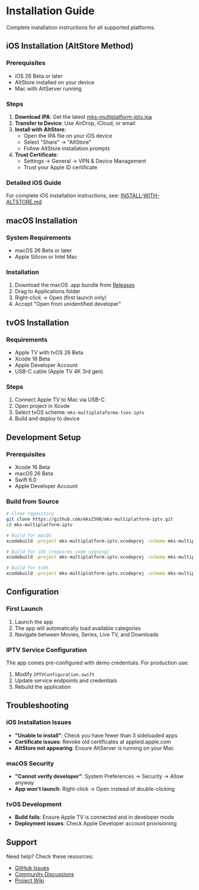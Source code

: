 # Installation Guide

Complete installation instructions for all supported platforms.

## iOS Installation (AltStore Method)

### Prerequisites
- iOS 26 Beta or later
- AltStore installed on your device
- Mac with AltServer running

### Steps
1. **Download IPA**: Get the latest [mks-multiplatform-iptv.ipa](../build/ios/mks-multiplatform-iptv.ipa)
2. **Transfer to Device**: Use AirDrop, iCloud, or email
3. **Install with AltStore**: 
   - Open the IPA file on your iOS device
   - Select "Share" → "AltStore"
   - Follow AltStore installation prompts
4. **Trust Certificate**:
   - Settings → General → VPN & Device Management
   - Trust your Apple ID certificate

### Detailed iOS Guide
For complete iOS installation instructions, see: [INSTALL-WITH-ALTSTORE.md](../build/ios/INSTALL-WITH-ALTSTORE.md)

## macOS Installation

### System Requirements
- macOS 26 Beta or later
- Apple Silicon or Intel Mac

### Installation
1. Download the macOS .app bundle from [Releases](https://github.com/mks2508/mks-multiplatform-iptv/releases)
2. Drag to Applications folder
3. Right-click → Open (first launch only)
4. Accept "Open from unidentified developer"

## tvOS Installation

### Requirements
- Apple TV with tvOS 26 Beta
- Xcode 16 Beta
- Apple Developer Account
- USB-C cable (Apple TV 4K 3rd gen)

### Steps
1. Connect Apple TV to Mac via USB-C
2. Open project in Xcode
3. Select tvOS scheme: `mks-multiplataforma-tvos-iptv`
4. Build and deploy to device

## Development Setup

### Prerequisites
- Xcode 16 Beta
- macOS 26 Beta
- Swift 6.0
- Apple Developer Account

### Build from Source
```bash
# Clone repository
git clone https://github.com/mks2508/mks-multiplatform-iptv.git
cd mks-multiplatform-iptv

# Build for macOS
xcodebuild -project mks-multiplatform-iptv.xcodeproj -scheme mks-multiplatform-iptv -configuration Debug

# Build for iOS (requires code signing)
xcodebuild -project mks-multiplatform-iptv.xcodeproj -scheme mks-multiplatform-iptv -configuration Release archive

# Build for tvOS
xcodebuild -project mks-multiplatform-iptv.xcodeproj -scheme mks-multiplataforma-tvos-iptv -configuration Debug
```

## Configuration

### First Launch
1. Launch the app
2. The app will automatically load available categories
3. Navigate between Movies, Series, Live TV, and Downloads

### IPTV Service Configuration
The app comes pre-configured with demo credentials. For production use:
1. Modify `IPTVConfiguration.swift`
2. Update service endpoints and credentials
3. Rebuild the application

## Troubleshooting

### iOS Installation Issues
- **"Unable to install"**: Check you have fewer than 3 sideloaded apps
- **Certificate issues**: Revoke old certificates at appleid.apple.com
- **AltStore not appearing**: Ensure AltServer is running on your Mac

### macOS Security
- **"Cannot verify developer"**: System Preferences → Security → Allow anyway
- **App won't launch**: Right-click → Open instead of double-clicking

### tvOS Development
- **Build fails**: Ensure Apple TV is connected and in developer mode
- **Deployment issues**: Check Apple Developer account provisioning

## Support

Need help? Check these resources:
- [GitHub Issues](https://github.com/mks2508/mks-multiplatform-iptv/issues)
- [Community Discussions](https://github.com/mks2508/mks-multiplatform-iptv/discussions)
- [Project Wiki](https://github.com/mks2508/mks-multiplatform-iptv/wiki)